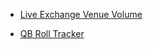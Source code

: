 
- [Live Exchange Venue Volume](https://iextrading.com/apps/market/)

- [QB Roll Tracker](https://rolltracker.quantitativebrokers.com/)
